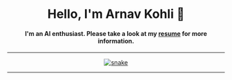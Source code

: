 <html>
<body>
  
<div align="center">
  <span>
  <h1 align="center">Hello, I'm Arnav Kohli 👋 </h1>
  <h4 align="center">I'm an AI enthusiast. Please take a look at my <a href="" target="_blank">resume</a> for more information.</h4>
  </span>
</div>

-----

<div align="center">
  <a href="https://github.com/THEGAMECHANGER416">
    <img src="https://github.com/THEGAMECHANGER416/THEGAMECHANGER416/resources/grid-snake.svg" alt="snake">
  </a>
</div>

-----

